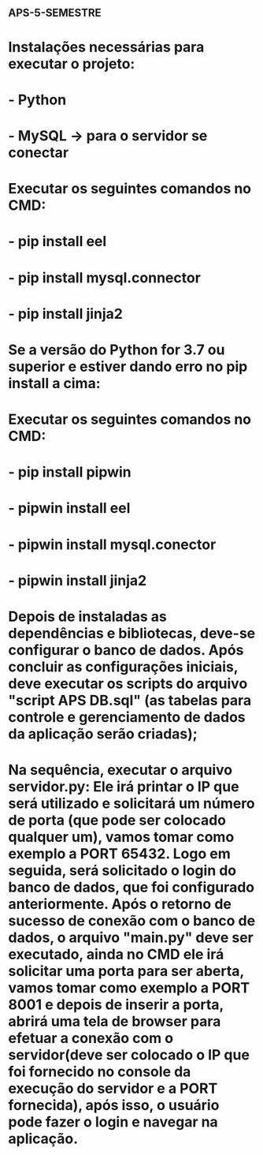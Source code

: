 ## APS-5-SEMESTRE
#    Instalações necessárias para executar o projeto:
#        - Python
#        - MySQL -> para o servidor se conectar
#        Executar os seguintes comandos no CMD:
#            - pip install eel
#            - pip install mysql.connector 
#            - pip install jinja2 
#    Se a versão do Python for 3.7 ou superior e estiver dando erro no pip install a cima:
#        Executar os seguintes comandos no CMD:
#            - pip install pipwin
#            - pipwin install eel
#            - pipwin install mysql.conector
#            - pipwin install jinja2
#    Depois de instaladas as dependências e bibliotecas, deve-se configurar o banco de dados. Após concluir as configurações iniciais, deve executar os scripts do arquivo "script APS DB.sql" (as tabelas para controle e gerenciamento de dados da aplicação serão criadas);
#    Na sequência, executar o arquivo servidor.py: Ele irá printar o IP que será utilizado e solicitará um número de porta (que pode ser colocado qualquer um), vamos tomar como exemplo a PORT 65432. Logo em seguida, será solicitado o login do banco de dados, que foi configurado anteriormente. Após o retorno de sucesso de conexão com o banco de dados, o arquivo "main.py" deve ser executado, ainda no CMD ele irá solicitar uma porta para ser aberta, vamos tomar como exemplo a PORT 8001 e depois de inserir a porta, abrirá uma tela de browser para efetuar a conexão com o servidor(deve ser colocado o IP que foi fornecido no console da execução do servidor e a PORT fornecida), após isso, o usuário pode fazer o login e navegar na aplicação.
